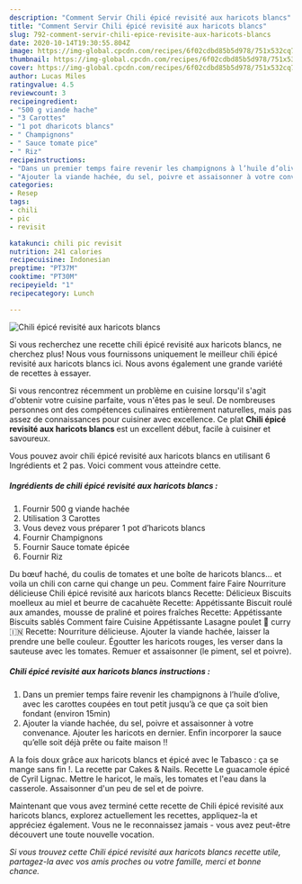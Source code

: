```yaml
---
description: "Comment Servir Chili épicé revisité aux haricots blancs"
title: "Comment Servir Chili épicé revisité aux haricots blancs"
slug: 792-comment-servir-chili-epice-revisite-aux-haricots-blancs
date: 2020-10-14T19:30:55.804Z
image: https://img-global.cpcdn.com/recipes/6f02cdbd85b5d978/751x532cq70/chili-epice-revisite-aux-haricots-blancs-photo-principale-de-la-recette.jpg
thumbnail: https://img-global.cpcdn.com/recipes/6f02cdbd85b5d978/751x532cq70/chili-epice-revisite-aux-haricots-blancs-photo-principale-de-la-recette.jpg
cover: https://img-global.cpcdn.com/recipes/6f02cdbd85b5d978/751x532cq70/chili-epice-revisite-aux-haricots-blancs-photo-principale-de-la-recette.jpg
author: Lucas Miles
ratingvalue: 4.5
reviewcount: 3
recipeingredient:
- "500 g viande hache"
- "3 Carottes"
- "1 pot dharicots blancs"
- " Champignons"
- " Sauce tomate pice"
- " Riz"
recipeinstructions:
- "Dans un premier temps faire revenir les champignons à l’huile d’olive, avec les carottes coupées en tout petit jusqu’à ce que ça soit bien fondant (environ 15min)"
- "Ajouter la viande hachée, du sel, poivre et assaisonner à votre convenance. Ajouter les haricots en dernier. Enfin incorporer la sauce qu’elle soit déjà prête ou faite maison !!"
categories:
- Resep
tags:
- chili
- pic
- revisit

katakunci: chili pic revisit 
nutrition: 241 calories
recipecuisine: Indonesian
preptime: "PT37M"
cooktime: "PT30M"
recipeyield: "1"
recipecategory: Lunch

---
```



![Chili épicé revisité aux haricots blancs](https://img-global.cpcdn.com/recipes/6f02cdbd85b5d978/751x532cq70/chili-epice-revisite-aux-haricots-blancs-photo-principale-de-la-recette.jpg)

Si vous recherchez une recette chili épicé revisité aux haricots blancs, ne cherchez plus! Nous vous fournissons uniquement le meilleur chili épicé revisité aux haricots blancs ici. Nous avons également une grande variété de recettes à essayer.

Si vous rencontrez récemment un problème en cuisine lorsqu'il s'agit d'obtenir votre cuisine parfaite, vous n'êtes pas le seul. De nombreuses personnes ont des compétences culinaires entièrement naturelles, mais pas assez de connaissances pour cuisiner avec excellence. Ce plat <strong> Chili épicé revisité aux haricots blancs </strong> est un excellent début, facile à cuisiner et savoureux.

<!--inarticleads1-->

Vous pouvez avoir chili épicé revisité aux haricots blancs en utilisant 6 Ingrédients et 2 pas. Voici comment vous atteindre cette.

##### Ingrédients de chili épicé revisité aux haricots blancs :

1. Fournir 500 g viande hachée
1. Utilisation 3 Carottes
1. Vous devez vous préparer 1 pot d’haricots blancs
1. Fournir  Champignons
1. Fournir  Sauce tomate épicée
1. Fournir  Riz


Du bœuf haché, du coulis de tomates et une boîte de haricots blancs… et voila un chili con carne qui change un peu. Comment faire Faire Nourriture délicieuse Chili épicé revisité aux haricots blancs Recette: Délicieux Biscuits moelleux au miel et beurre de cacahuète Recette: Appétissante Biscuit roulé aux amandes, mousse de praliné et poires fraîches Recette: Appétissante Biscuits sablés Comment faire Cuisine Appétissante Lasagne poulet 🐓 curry 🇮🇳 Recette: Nourriture délicieuse. Ajouter la viande hachée, laisser la prendre une belle couleur. Égoutter les haricots rouges, les verser dans la sauteuse avec les tomates. Remuer et assaisonner (le piment, sel et poivre). 

<!--inarticleads2-->

##### Chili épicé revisité aux haricots blancs instructions :

1. Dans un premier temps faire revenir les champignons à l’huile d’olive, avec les carottes coupées en tout petit jusqu’à ce que ça soit bien fondant (environ 15min)
1. Ajouter la viande hachée, du sel, poivre et assaisonner à votre convenance. Ajouter les haricots en dernier. Enfin incorporer la sauce qu’elle soit déjà prête ou faite maison !!


A la fois doux grâce aux haricots blancs et épicé avec le Tabasco : ça se mange sans fin !. La recette par Cakes &amp; Nails. Recette Le guacamole épicé de Cyril Lignac. Mettre le haricot, le maïs, les tomates et l&#39;eau dans la casserole. Assaisonner d&#39;un peu de sel et de poivre. 

<!--inarticleads1-->

<p>
Maintenant que vous avez terminé cette recette de Chili épicé revisité aux haricots blancs, explorez actuellement les recettes, appliquez-la et appréciez également. Vous ne le reconnaissez jamais - vous avez peut-être découvert une toute nouvelle vocation.
</p>

<p>
<i>Si vous trouvez cette Chili épicé revisité aux haricots blancs recette utile, partagez-la avec vos amis proches ou votre famille, merci et bonne chance.</i>
</p>
